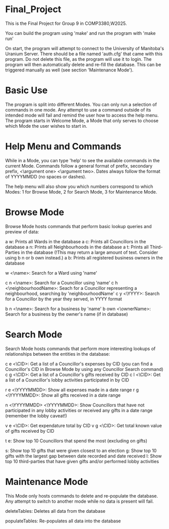 # Final_Project

This is the Final Project for Group 9 in COMP3380,W2025.

You can build the program using 'make' and run the program with 'make run'

On start, the program will attempt to connect to the University of Manitoba's Uranium Server. 
There should be a file named 'auth.cfg' that came with this program. Do not delete this file,
as the program will use it to login.
The program will then automatically delete and re-fill the database. This can be triggered
manually as well (see section 'Maintenance Mode').

# Basic Use

The program is split into different Modes. You can only run a selection of commands in one mode.
Any attempt to use a command outside of its intended mode will fail and remind the user how to access the help menu.
The program starts in Welcome Mode, a Mode that only serves to choose which Mode the user wishes to start in.

# Help Menu and Commands

While in a Mode, you can type 'help' to see the available commands in the current Mode.
Commands follow a general format of prefix, secondary prefix, <\argument one> <\argument two>.
Dates always follow the format of YYYYMMDD (no spaces or dashes).

The help menu will also show you which numbers correspond to which Modes:
1 for Browse Mode, 2 for Search Mode, 3 for Maintenance Mode.

# Browse Mode

Browse Mode hosts commands that perform basic lookup queries and preview of data:

a w: Prints all Wards in the database
a c: Prints all Councillors in the database
a n: Prints all Neighbourhoods in the database
a t: Prints all Third-Parties in the database (!This may return a large amount of text. Consider using b n or b own instead.)
a b: Prints all registered business owners in the database

w <\name>: Search for a Ward using 'name'

c n <\name>: Search for a Councillor using 'name'
c h <\neighbourhoodName>: Seach for a Councillor representing a neighbourhood, searching by 'neighbourhoodName'
c y <\YYYY>: Search for a Councillor by the year they served, in YYYY format

b n <\name>: Search for a business by 'name'
b own <\ownerName>: Search for a business by the owner's name (if in database)

# Search Mode

Search Mode hosts commands that perform more interesting lookups of relationships between the entities in the database:

c e <\CID>: Get a list of a Councillor's expenses by CID (you can find a Councillor's CID in Browse Mode by using any Councillor Search command)
c g <\CID>: Get a list of a Councillor's gifts received by CID
c l <\CID>: Get a list of a Councillor's lobby activities participated in by CID

r e <\YYYYMMDD>: Show all expenses made in a date range
r g <\YYYYMMDD>: Show all gifts received in a date range

n <\YYYYMMDD> <\YYYYMMDD>: Show Councillors that have not participated in any lobby activities or received any gifts in a date range (remember the lobby caveat!)

v e <\CID>: Get expendature total by CID
v g <\CID>: Get total known value of gifts received by CID

t e: Show top 10 Councillors that spend the most (excluding on gifts)

s: Show top 10 gifts that were given closest to an election
g: Show top 10 gifts with the largest gap between date recorded and date received
l: Show top 10 third-parties that have given gifts and/or performed lobby activities

# Maintenance Mode

This Mode only hosts commands to delete and re-populate the database.
Any attempt to switch to another mode while no data is present will fail.

deleteTables: Deletes all data from the database

populateTables: Re-populates all data into the database




